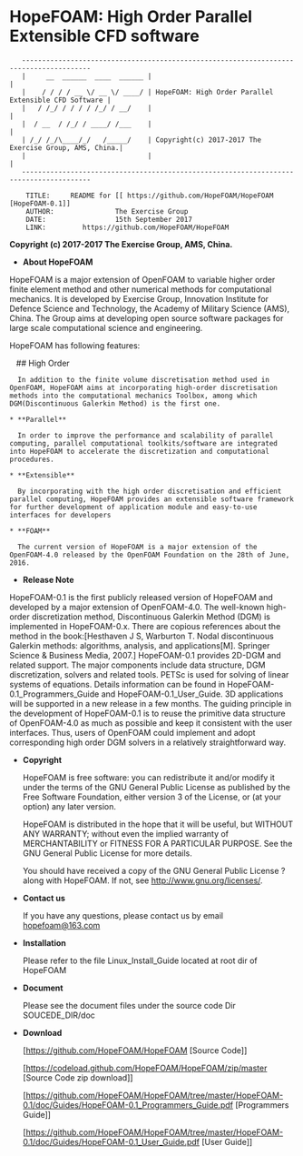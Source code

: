 

# HopeFOAM:  High Order Parallel Extensible CFD software

       ---------------------------------------------------------------------------------------
       |     __  ______  ____  ______ |                                                       |
       |    / / / / __ \/ __ \/ ____/ | HopeFOAM: High Order Parallel Extensible CFD Software |
       |   / /_/ / / / / /_/ / __/    |                                                       |
       |  / __  / /_/ / ____/ /___    |                                                       |
       | /_/ /_/\____/_/   /_____/    | Copyright(c) 2017-2017 The Exercise Group, AMS, China.|
       |                              |                                                       |
       ---------------------------------------------------------------------------------------
        
        TITLE:     README for [[ https://github.com/HopeFOAM/HopeFOAM [HopeFOAM-0.1]]
        AUTHOR:               The Exercise Group
        DATE:                 15th September 2017
        LINK:         https://github.com/HopeFOAM/HopeFOAM

  **Copyright (c) 2017-2017 The Exercise Group, AMS, China.**

* **About HopeFOAM**

HopeFOAM is a major extension of OpenFOAM to variable higher order finite element method and other numerical methods for computational mechanics. It is developed by Exercise Group, Innovation Institute for Defence Science and Technology, the Academy of Military Science (AMS), China. The Group aims at developing open source software packages for large scale computational science and engineering.

HopeFOAM has following features:
  
    ## High Order
    
      In addition to the finite volume discretisation method used in OpenFOAM, HopeFOAM aims at incorporating high-order discretisation methods into the computational mechanics Toolbox, among which DGM(Discontinuous Galerkin Method) is the first one.
       
    * **Parallel** 
    
      In order to improve the performance and scalability of parallel computing, parallel computational toolkits/software are integrated into HopeFOAM to accelerate the discretization and computational procedures.
  
    * **Extensible**
    
      By incorporating with the high order discretisation and efficient parallel computing, HopeFOAM provides an extensible software framework for further development of application module and easy-to-use interfaces for developers
  
    * **FOAM**
    
      The current version of HopeFOAM is a major extension of the OpenFOAM-4.0 released by the OpenFOAM Foundation on the 28th of June, 2016.

* **Release Note**

HopeFOAM-0.1 is the first publicly released version of HopeFOAM and developed by a major extension of OpenFOAM-4.0. The well-known high-order discretization method, Discontinuous Galerkin Method (DGM) is implemented in HopeFOAM-0.x. There are copious references about the method in the book:[Hesthaven J S, Warburton T. Nodal discontinuous Galerkin methods: algorithms, analysis, and applications[M]. Springer Science & Business Media, 2007.]
HopeFOAM-0.1 provides 2D-DGM and related support. The major components include data structure, DGM discretization, solvers and related tools. PETSc is used for solving of linear systems of equations. Details information can be found in HopeFOAM-0.1_Programmers_Guide and HopeFOAM-0.1_User_Guide. 3D applications will be supported in a new release in a few months. 
The guiding principle in the development of HopeFOAM-0.1 is to reuse the primitive data structure of OpenFOAM-4.0 as much as possible and keep it consistent with the user interfaces. Thus, users of OpenFOAM could implement and adopt corresponding high order DGM solvers in a relatively straightforward way. 

  
* **Copyright**

  HopeFOAM is free software: you can redistribute it and/or modify it
  under the terms of the GNU General Public License as published by the
  Free Software Foundation, either version 3 of the License, or (at your
  option) any later version.
  
  HopeFOAM is distributed in the hope that it will be useful, but
  WITHOUT ANY WARRANTY; without even the implied warranty of
  MERCHANTABILITY or FITNESS FOR A PARTICULAR PURPOSE.  See the GNU
  General Public License for more details.
  
  You should have received a copy of the GNU General Public License
 ?along with HopeFOAM.  If not, see <http://www.gnu.org/licenses/>.

* **Contact us**

  If you have any questions, please contact us by email <hopefoam@163.com>

* **Installation** 

  Please refer to the file Linux_Install_Guide located at root dir of HopeFOAM 
  
* **Document**

  Please see the document files under the source code Dir SOUCEDE_DIR/doc

* **Download**

  [https://github.com/HopeFOAM/HopeFOAM [Source Code]]  
  
  [https://codeload.github.com/HopeFOAM/HopeFOAM/zip/master  [Source Code zip download]]
  
  
  [https://github.com/HopeFOAM/HopeFOAM/tree/master/HopeFOAM-0.1/doc/Guides/HopeFOAM-0.1_Programmers_Guide.pdf [Programmers Guide]]  
  
  [https://github.com/HopeFOAM/HopeFOAM/tree/master/HopeFOAM-0.1/doc/Guides/HopeFOAM-0.1_User_Guide.pdf  [User Guide]]
  
